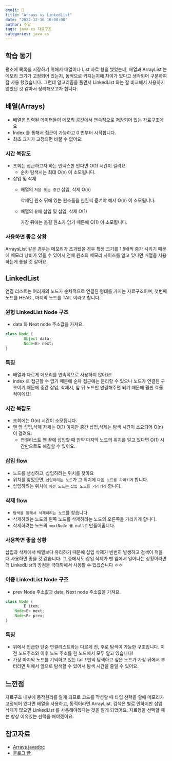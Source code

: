 ```yaml
---
emoji: 🙂
title: "Arrays vs LinkedList"
date: "2022-12-16 10:00:00"
author: 수달
tags: java cs 자료구조
categories: java cs
---
```



## 학습 동기

평소에 목록을 저장하기 위해서 배열이나 List 자료 형을 썼었는데, 배열과 ArrayList 는 메모리 크기가 고정되어 있는지, 동적으로 커지는지에 차이가 있다고 생각되어 구분하여 잘 사용 했었습니다. 그런데 알고리즘을 풀면서 LinkedList 와는 잘 비교해서 사용하지 않았던 것 같아서 정리해보고자 합니다.

## 배열(Arrays)

- 배열은 입력된 데이터들이 메모리 공간에서 연속적으로 저장되어 있는 자료구조에요
- Index 를 통해서 접근이 가능하고 0 번부터 시작합니다.
- 최초 크기가 고정되면 바꿀 수 없어요.

### 시간 복잡도

- 조회는 접근하고자 하는 인덱스만 안다면 O(1) 시간이 걸려요.
    - 순차 탐색시는 최대 O(n) 이 소모됩니다.
- 삽입 및 삭제
    - 배열의 `처음 또는 중간` 삽입, 삭제 O(n)
        
        삭제된 원소 뒤에 있는 원소들을 한칸씩 옮겨야 해서 O(n) 이 소모됩니다.
        
    - 배열의 `끝`에 삽입 및 삽입, 삭제  O(1)
        
        가장 뒤에는 옮길 원소가 없기 때문에 O(1) 이 소모됩니다.
        
    

### 사용하면 좋은 상황

ArraysList 같은 경우는 메모리가 초과됐을 경우 특정 크기를 1.5배씩 증가 시키기 때문에 메모리 낭비가 있을 수 있어서 전체 원소의 메모리 사이즈를 알고 있다면 배열을 사용하는게 좋을 것 같아요. 

## LinkedList

연결 리스트는 여러개의 노드가 순차적으로 연결된 형태를 가지는 자료구조이며, 첫번째 노드를 HEAD , 마지막 노드를 TAIL 이라고 합니다. 

### 원형 LinkedList Node 구조

- data  와 Next node 주소값을 가져요.

```java
class Node {
		Object data;
		Node<E> next;
}
```

### 특징

- 배열과 다르게 메모리를 연속적으로 사용하지 않아요!
- index 로 접근할 수 없기 때문에 순차 접근에는 분리할 수 있으나 노드가 연결된 구조이기 때문에 중간 삽입, 삭제시, 앞 뒤 노드만 연결해주면 되기 때문에 훨씬 효율적이에요!

### 시간 복잡도

- 조회에는 O(n) 시간이 소모됩니다.
- 맨 앞 삽입,삭제 자체는 O(1) 이지만 중간 삽입,삭제는 탐색 시간이 소요되어 O(n) 이 걸려요.
    - 연결리스트 맨 끝에 삽입할 때 만약 마지막 노드의 위치를 알고 있다면 O(1) 시간만으로도 해결할 수 있어요.

### 삽입 flow

- 노드를 생성하고, 삽입하려는 위치를 찾아요
- 위치를 찾았으면, `삽입하려는 노드`가 그 위치에 `다음 노드를 가리키게` 합니다.
- 삽입하려는 위치에 `이전 노드`는 `삽입 노드를 가리키게` 합니다.

### 삭제 flow

- `탐색을 통해서 삭제하려는 노드`를 찾습니다.
- 삭제하려는 노드의 왼쪽 노드를 삭제하려는 노드의 오른쪽을 가리키게 합니다.
- 삭제하려는 노드의 `nextNode 를 null로` 만들어줍니다.

### 사용하면 좋을 상황

삽입과 삭제에서 배열보다 유리하기 때문에 삽입 삭제가 빈번히 발생하고 검색이 적을 때 사용하면 좋을 것 같습니다. 그 중에서도 삽입 삭제가 맨 앞에서 일어나는 상황이라면 더 LinkedList의 장점을 극대화해서 사용할 수 있겠습니다 ㅎㅎ 

### 이중 LinkedList  Node 구조

- prev Node  주소값과 data,  Next node 주소값을 가져요.

```java
class Node {
		E item;
    Node<E> next;
    Node<E> prev;
}
```

### 특징

- 위에서 언급한 단순 연결리스트와는 다르게 전, 후로 탐색이 가능한 구조입니다. 이전 노드주소와 이후 노드 주소를 한 노드에서 모두 알고 있습니다!
- 가장 마지막 노드를 기억하고 있는 tail ! 만약 탐색하고 싶은 노드가 가장 뒤에서 부터라면 뒤에서 앞으로 탐색할 수 있어서 탐색 시간을 줄일 수 있어요.

## 느낀점

자료구조 내부에 동작원리를 알게 되므로 코드를 작성할 때 타입 선택을 할때 메모리가 고정되어 있다면 배열을 사용하고, 동적이라면 ArrayList, 검색은 별로 안하지만 삽입 삭제가 많으면 LinkedList 를 사용해야겠다는 것을 알게 되었어요. 자료형을 선택할 때는 항상 이유있는 선택을 해야겠어요. 

## 참고자료

- [Arrays javadoc](https://docs.oracle.com/en/java/javase/12/docs/api/java.base/java/util/Arrays.html)
- [블로그 글](https://hongcoding.tistory.com/74)